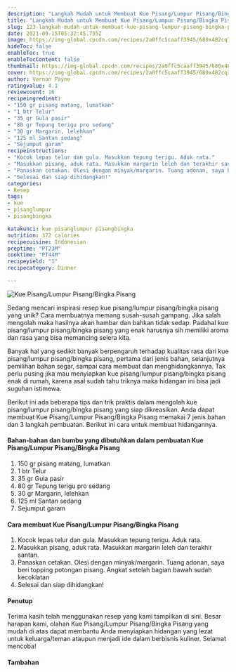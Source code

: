 ```yaml
---
description: "Langkah Mudah untuk Membuat Kue Pisang/Lumpur Pisang/Bingka Pisang yang Bisa Manjain Lidah"
title: "Langkah Mudah untuk Membuat Kue Pisang/Lumpur Pisang/Bingka Pisang yang Bisa Manjain Lidah"
slug: 123-langkah-mudah-untuk-membuat-kue-pisang-lumpur-pisang-bingka-pisang-yang-bisa-manjain-lidah
date: 2021-09-15T05:32:45.755Z
image: https://img-global.cpcdn.com/recipes/2a0ffc5caaff3945/680x482cq70/kue-pisanglumpur-pisangbingka-pisang-foto-resep-utama.jpg
hideToc: false
enableToc: true
enableTocContent: false
thumbnail: https://img-global.cpcdn.com/recipes/2a0ffc5caaff3945/680x482cq70/kue-pisanglumpur-pisangbingka-pisang-foto-resep-utama.jpg
cover: https://img-global.cpcdn.com/recipes/2a0ffc5caaff3945/680x482cq70/kue-pisanglumpur-pisangbingka-pisang-foto-resep-utama.jpg
author: Vernon Payne
ratingvalue: 4.1
reviewcount: 16
recipeingredient:
- "150 gr pisang matang, lumatkan"
- "1 btr Telur"
- "35 gr Gula pasir"
- "80 gr Tepung terigu pro sedang"
- "30 gr Margarin, lelehkan"
- "125 ml Santan sedang"
- "Sejumput garam"
recipeinstructions:
- "Kocok lepas telur dan gula. Masukkan tepung terigu. Aduk rata."
- "Masukkan pisang, aduk rata. Masukkan margarin leleh dan terakhir santan."
- "Panaskan cetakan. Olesi dengan minyak/margarin. Tuang adonan, saya beri topping potongan pisang. Angkat setelah bagian bawah sudah kecoklatan"
- "Selesai dan siap dihidangkan!"
categories:
- Resep
tags:
- kue
- pisanglumpur
- pisangbingka

katakunci: kue pisanglumpur pisangbingka 
nutrition: 372 calories
recipecuisine: Indonesian
preptime: "PT23M"
cooktime: "PT44M"
recipeyield: "1"
recipecategory: Dinner

---
```



![Kue Pisang/Lumpur Pisang/Bingka Pisang](https://img-global.cpcdn.com/recipes/2a0ffc5caaff3945/680x482cq70/kue-pisanglumpur-pisangbingka-pisang-foto-resep-utama.jpg)

Sedang mencari inspirasi resep kue pisang/lumpur pisang/bingka pisang yang unik? Cara membuatnya memang susah-susah gampang. Jika salah mengolah maka hasilnya akan hambar dan bahkan tidak sedap. Padahal kue pisang/lumpur pisang/bingka pisang yang enak harusnya sih memiliki aroma dan rasa yang bisa memancing selera kita.

Banyak hal yang sedikit banyak berpengaruh terhadap kualitas rasa dari kue pisang/lumpur pisang/bingka pisang, pertama dari jenis bahan, selanjutnya pemilihan bahan segar, sampai cara membuat dan menghidangkannya. Tak perlu pusing jika mau menyiapkan kue pisang/lumpur pisang/bingka pisang enak di rumah, karena asal sudah tahu triknya maka hidangan ini bisa jadi suguhan istimewa.



Berikut ini ada beberapa tips dan trik praktis dalam mengolah kue pisang/lumpur pisang/bingka pisang yang siap dikreasikan. Anda dapat membuat Kue Pisang/Lumpur Pisang/Bingka Pisang memakai 7 jenis bahan dan 3 langkah pembuatan. Berikut ini cara untuk membuat hidangannya.

<!--inarticleads1-->

#### Bahan-bahan dan bumbu yang dibutuhkan dalam pembuatan Kue Pisang/Lumpur Pisang/Bingka Pisang

1. 150 gr pisang matang, lumatkan
1. 1 btr Telur
1. 35 gr Gula pasir
1. 80 gr Tepung terigu pro sedang
1. 30 gr Margarin, lelehkan
1. 125 ml Santan sedang
1. Sejumput garam

<!--inarticleads2-->

#### Cara membuat Kue Pisang/Lumpur Pisang/Bingka Pisang

1. Kocok lepas telur dan gula. Masukkan tepung terigu. Aduk rata.
1. Masukkan pisang, aduk rata. Masukkan margarin leleh dan terakhir santan.
1. Panaskan cetakan. Olesi dengan minyak/margarin. Tuang adonan, saya beri topping potongan pisang. Angkat setelah bagian bawah sudah kecoklatan
1. Selesai dan siap dihidangkan!

#### Penutup

Terima kasih telah menggunakan resep yang kami tampilkan di sini. Besar harapan kami, olahan Kue Pisang/Lumpur Pisang/Bingka Pisang yang mudah di atas dapat membantu Anda menyiapkan hidangan yang lezat untuk keluarga/teman ataupun menjadi ide dalam berbisnis kuliner. Selamat mencoba!

#### Tambahan



